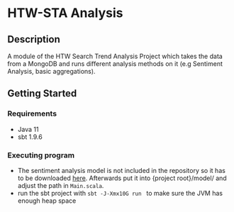 # HTW-STA Analysis

## Description

A module of the HTW Search Trend Analysis Project which takes the data from a MongoDB and runs different analysis methods on it (e.g Sentiment Analysis, basic aggregations).

## Getting Started

### Requirements

* Java 11
* sbt 1.9.6


### Executing program

* The sentiment analysis model is not included in the repository so it has to be downloaded [here](https://sparknlp.org/2022/09/19/roberta_classifier_twitter_base_sentiment_latest_en.html). Afterwards put it into {project root}/model/ and adjust the path in ``` Main.scala ```.
* run the sbt project with ```sbt -J-Xmx10G run ``` to make sure the JVM has enough heap space

